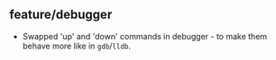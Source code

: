 ## feature/debugger

* Swapped 'up' and 'down' commands in debugger - to make them behave more
  like in `gdb`/`lldb`.
